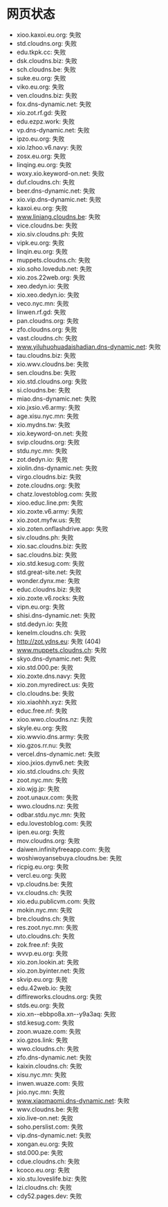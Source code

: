 # 网页状态
- xioo.kaxoi.eu.org: 失败
- std.cloudns.org: 失败
- edu.tkpk.cc: 失败
- dsk.cloudns.biz: 失败
- sch.cloudns.be: 失败
- suke.eu.org: 失败
- viko.eu.org: 失败
- ven.cloudns.biz: 失败
- fox.dns-dynamic.net: 失败
- xio.zot.rf.gd: 失败
- edu.ezpz.work: 失败
- vp.dns-dynamic.net: 失败
- ipzo.eu.org: 失败
- xio.lzhoo.v6.navy: 失败
- zosx.eu.org: 失败
- linqing.eu.org: 失败
- woxy.xio.keyword-on.net: 失败
- duf.cloudns.ch: 失败
- beer.dns-dynamic.net: 失败
- xio.vip.dns-dynamic.net: 失败
- kaxoi.eu.org: 失败
- www.liniang.cloudns.be: 失败
- vice.cloudns.be: 失败
- xio.siv.cloudns.ph: 失败
- vipk.eu.org: 失败
- linqin.eu.org: 失败
- muppets.cloudns.ch: 失败
- xio.soho.lovedub.net: 失败
- xio.zos.22web.org: 失败
- xeo.dedyn.io: 失败
- xio.xeo.dedyn.io: 失败
- veco.nyc.mn: 失败
- linwen.rf.gd: 失败
- pan.cloudns.org: 失败
- zfo.cloudns.org: 失败
- vast.cloudns.ch: 失败
- www.yiluhuohuadaishadian.dns-dynamic.net: 失败
- tau.cloudns.biz: 失败
- xio.wwv.cloudns.be: 失败
- sen.cloudns.be: 失败
- xio.std.cloudns.org: 失败
- si.cloudns.be: 失败
- miao.dns-dynamic.net: 失败
- xio.jxsio.v6.army: 失败
- age.xisu.nyc.mn: 失败
- xio.mydns.tw: 失败
- xio.keyword-on.net: 失败
- svip.cloudns.org: 失败
- stdu.nyc.mn: 失败
- zot.dedyn.io: 失败
- xiolin.dns-dynamic.net: 失败
- virgo.cloudns.biz: 失败
- zote.cloudns.org: 失败
- chatz.lovestoblog.com: 失败
- xioo.educ.line.pm: 失败
- xio.zoxte.v6.army: 失败
- xio.zoot.myfw.us: 失败
- xio.zoten.onflashdrive.app: 失败
- siv.cloudns.ph: 失败
- xio.sac.cloudns.biz: 失败
- sac.cloudns.biz: 失败
- xio.std.kesug.com: 失败
- std.great-site.net: 失败
- wonder.dynx.me: 失败
- educ.cloudns.biz: 失败
- xio.zoxte.v6.rocks: 失败
- vipn.eu.org: 失败
- shisi.dns-dynamic.net: 失败
- std.dedyn.io: 失败
- kenelm.cloudns.ch: 失败
- http://zot.ydns.eu: 失败 (404)
- www.muppets.cloudns.ch: 失败
- skyo.dns-dynamic.net: 失败
- xio.std.000.pe: 失败
- xio.zoxte.dns.navy: 失败
- xio.zon.myredirect.us: 失败
- clo.cloudns.be: 失败
- xio.xiaohhh.xyz: 失败
- educ.free.nf: 失败
- xioo.wwo.cloudns.nz: 失败
- skyle.eu.org: 失败
- xio.wwvio.dns.army: 失败
- xio.gzos.rr.nu: 失败
- vercel.dns-dynamic.net: 失败
- xioo.jxios.dynv6.net: 失败
- xio.std.cloudns.ch: 失败
- zoot.nyc.mn: 失败
- xio.wjg.jp: 失败
- zoot.unaux.com: 失败
- wwo.cloudns.nz: 失败
- odbar.stdu.nyc.mn: 失败
- edu.lovestoblog.com: 失败
- ipen.eu.org: 失败
- mov.cloudns.org: 失败
- daiwen.infinityfreeapp.com: 失败
- woshiwoyansebuya.cloudns.be: 失败
- ricpig.eu.org: 失败
- vercl.eu.org: 失败
- vp.cloudns.be: 失败
- vx.cloudns.ch: 失败
- xio.edu.publicvm.com: 失败
- mokin.nyc.mn: 失败
- bre.cloudns.ch: 失败
- res.zoot.nyc.mn: 失败
- uto.cloudns.ch: 失败
- zok.free.nf: 失败
- wvvp.eu.org: 失败
- xio.zon.lookin.at: 失败
- xio.zon.byinter.net: 失败
- skvip.eu.org: 失败
- edu.42web.io: 失败
- diffireworks.cloudns.org: 失败
- stds.eu.org: 失败
- xio.xn--ebbpo8a.xn--y9a3aq: 失败
- std.kesug.com: 失败
- zoon.wuaze.com: 失败
- xio.gzos.link: 失败
- wwo.cloudns.ch: 失败
- zfo.dns-dynamic.net: 失败
- kaixin.cloudns.ch: 失败
- xisu.nyc.mn: 失败
- inwen.wuaze.com: 失败
- jxio.nyc.mn: 失败
- www.xiaomaomi.dns-dynamic.net: 失败
- wwv.cloudns.be: 失败
- xio.live-on.net: 失败
- soho.perslist.com: 失败
- vip.dns-dynamic.net: 失败
- xongan.eu.org: 失败
- std.000.pe: 失败
- cdue.cloudns.ch: 失败
- kcoco.eu.org: 失败
- xio.stu.loveslife.biz: 失败
- lzi.cloudns.ch: 失败
- cdy52.pages.dev: 失败
